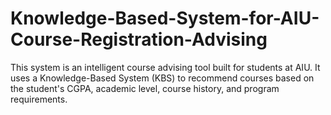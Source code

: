 # Knowledge-Based-System-for-AIU-Course-Registration-Advising
This system is an intelligent course advising tool built for students at AIU. It uses a Knowledge-Based System (KBS) to recommend courses based on the student's CGPA, academic level, course history, and program requirements.
